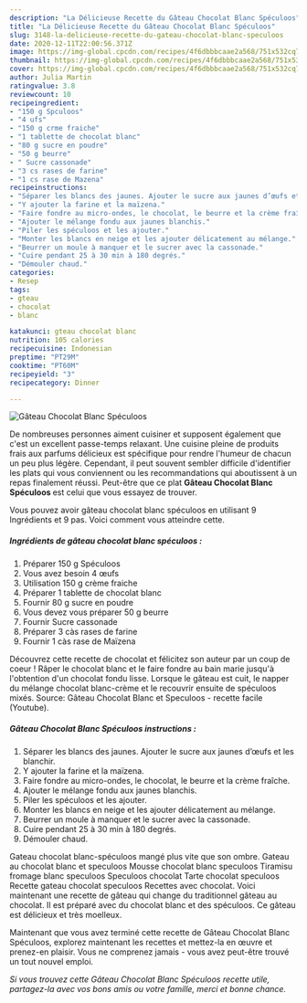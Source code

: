 ```yaml
---
description: "La Délicieuse Recette du Gâteau Chocolat Blanc Spéculoos"
title: "La Délicieuse Recette du Gâteau Chocolat Blanc Spéculoos"
slug: 3148-la-delicieuse-recette-du-gateau-chocolat-blanc-speculoos
date: 2020-12-11T22:00:56.371Z
image: https://img-global.cpcdn.com/recipes/4f6dbbbcaae2a568/751x532cq70/gateau-chocolat-blanc-speculoos-photo-principale-de-la-recette.jpg
thumbnail: https://img-global.cpcdn.com/recipes/4f6dbbbcaae2a568/751x532cq70/gateau-chocolat-blanc-speculoos-photo-principale-de-la-recette.jpg
cover: https://img-global.cpcdn.com/recipes/4f6dbbbcaae2a568/751x532cq70/gateau-chocolat-blanc-speculoos-photo-principale-de-la-recette.jpg
author: Julia Martin
ratingvalue: 3.8
reviewcount: 10
recipeingredient:
- "150 g Spculoos"
- "4 ufs"
- "150 g crme fraiche"
- "1 tablette de chocolat blanc"
- "80 g sucre en poudre"
- "50 g beurre"
- " Sucre cassonade"
- "3 cs rases de farine"
- "1 cs rase de Mazena"
recipeinstructions:
- "Séparer les blancs des jaunes. Ajouter le sucre aux jaunes d’œufs et les blanchir."
- "Y ajouter la farine et la maïzena."
- "Faire fondre au micro-ondes, le chocolat, le beurre et la crème fraîche."
- "Ajouter le mélange fondu aux jaunes blanchis."
- "Piler les spéculoos et les ajouter."
- "Monter les blancs en neige et les ajouter délicatement au mélange."
- "Beurrer un moule à manquer et le sucrer avec la cassonade."
- "Cuire pendant 25 à 30 min à 180 degrés."
- "Démouler chaud."
categories:
- Resep
tags:
- gteau
- chocolat
- blanc

katakunci: gteau chocolat blanc 
nutrition: 105 calories
recipecuisine: Indonesian
preptime: "PT29M"
cooktime: "PT60M"
recipeyield: "3"
recipecategory: Dinner

---
```



![Gâteau Chocolat Blanc Spéculoos](https://img-global.cpcdn.com/recipes/4f6dbbbcaae2a568/751x532cq70/gateau-chocolat-blanc-speculoos-photo-principale-de-la-recette.jpg)

De nombreuses personnes aiment cuisiner et supposent également que c'est un excellent passe-temps relaxant. Une cuisine pleine de produits frais aux parfums délicieux est spécifique pour rendre l'humeur de chacun un peu plus légère. Cependant, il peut souvent sembler difficile d'identifier les plats qui vous conviennent ou les recommandations qui aboutissent à un repas finalement réussi. Peut-être que ce plat <strong> Gâteau Chocolat Blanc Spéculoos </strong> est celui que vous essayez de trouver.

<!--inarticleads1-->

Vous pouvez avoir gâteau chocolat blanc spéculoos en utilisant 9 Ingrédients et 9 pas. Voici comment vous atteindre cette.

##### Ingrédients de gâteau chocolat blanc spéculoos :

1. Préparer 150 g Spéculoos
1. Vous avez besoin 4 œufs
1. Utilisation 150 g crème fraiche
1. Préparer 1 tablette de chocolat blanc
1. Fournir 80 g sucre en poudre
1. Vous devez vous préparer 50 g beurre
1. Fournir  Sucre cassonade
1. Préparer 3 càs rases de farine
1. Fournir 1 càs rase de Maïzena


Découvrez cette recette de chocolat et félicitez son auteur par un coup de coeur ! Râper le chocolat blanc et le faire fondre au bain marie jusqu&#39;à l&#39;obtention d&#39;un chocolat fondu lisse. Lorsque le gâteau est cuit, le napper du mélange chocolat blanc-crème et le recouvrir ensuite de spéculoos mixés. Source: Gâteau Chocolat Blanc et Speculoos - recette facile (Youtube). 

<!--inarticleads2-->

##### Gâteau Chocolat Blanc Spéculoos instructions :

1. Séparer les blancs des jaunes. Ajouter le sucre aux jaunes d’œufs et les blanchir.
1. Y ajouter la farine et la maïzena.
1. Faire fondre au micro-ondes, le chocolat, le beurre et la crème fraîche.
1. Ajouter le mélange fondu aux jaunes blanchis.
1. Piler les spéculoos et les ajouter.
1. Monter les blancs en neige et les ajouter délicatement au mélange.
1. Beurrer un moule à manquer et le sucrer avec la cassonade.
1. Cuire pendant 25 à 30 min à 180 degrés.
1. Démouler chaud.


Gateau chocolat blanc-spéculoos mangé plus vite que son ombre. Gateau au chocolat blanc et speculoos Mousse chocolat blanc speculoos Tiramisu fromage blanc speculoos Speculoos chocolat Tarte chocolat speculoos Recette gateau chocolat speculoos Recettes avec chocolat. Voici maintenant une recette de gâteau qui change du traditionnel gâteau au chocolat. Il est préparé avec du chocolat blanc et des spéculoos. Ce gâteau est délicieux et très moelleux. 

<!--inarticleads1-->

<p>
Maintenant que vous avez terminé cette recette de Gâteau Chocolat Blanc Spéculoos, explorez maintenant les recettes et mettez-la en œuvre et prenez-en plaisir. Vous ne comprenez jamais - vous avez peut-être trouvé un tout nouvel emploi.
</p>

<p>
<i>Si vous trouvez cette Gâteau Chocolat Blanc Spéculoos recette utile, partagez-la avec vos bons amis ou votre famille, merci et bonne chance.</i>
</p>
